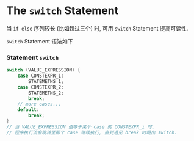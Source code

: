 # The `switch` Statement

当 `if else` 序列较长 (比如超过三个) 时, 可用 `switch` Statement 提高可读性.

`switch` Statement 语法如下

### Statement `switch`

```c++
switch (VALUE_EXPRESSION) {
    case CONSTEXPR_1:
        STATEMETNS_1;
    case CONSTEXPR_2:
        STATEMETNS_2;
        break;
    // more cases...
    default:
        break;
}
// 当 VALUE_EXPRESSION 值等于某个 case 的 CONSTEXPR_i 时, 
// 程序执行流会跳转至那个 case 继续执行, 直到遇见 break 时跳出 switch.
```
